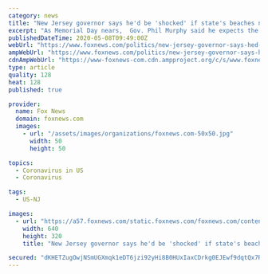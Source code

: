```yaml
---
category: news
title: "New Jersey governor says he'd be 'shocked' if state's beaches not open by Memorial Day weekend"
excerpt: "As Memorial Day nears,  Gov. Phil Murphy said he expects the state’s beaches to reopen by then, but he offered a caveat saying there will continue to be some restrictions as the state continues to fight the coronavirus,"
publishedDateTime: 2020-05-08T09:49:00Z
webUrl: "https://www.foxnews.com/politics/new-jersey-governor-says-hed-be-shocked-if-states-beaches-not-open-by-memorial-day-weekend"
ampWebUrl: "https://www.foxnews.com/politics/new-jersey-governor-says-hed-be-shocked-if-states-beaches-not-open-by-memorial-day-weekend.amp"
cdnAmpWebUrl: "https://www-foxnews-com.cdn.ampproject.org/c/s/www.foxnews.com/politics/new-jersey-governor-says-hed-be-shocked-if-states-beaches-not-open-by-memorial-day-weekend.amp"
type: article
quality: 128
heat: 128
published: true

provider:
  name: Fox News
  domain: foxnews.com
  images:
    - url: "/assets/images/organizations/foxnews.com-50x50.jpg"
      width: 50
      height: 50

topics:
  - Coronavirus in US
  - Coronavirus

tags:
  - US-NJ

images:
  - url: "https://a57.foxnews.com/static.foxnews.com/foxnews.com/content/uploads/2020/05/640/320/philmurphy-cropped-1244am.jpg?ve=1&tl=1"
    width: 640
    height: 320
    title: "New Jersey governor says he'd be 'shocked' if state's beaches not open by Memorial Day weekend"

secured: "dKHETZugOwjNSmUGXmqk1eDT6jzi92yHi8B0HUxIaxCDrkg0EJEwf9dqtQx7R7dzKKRLEz5LDeuaiOv0SS1FifZ5tgLG6x0Fv2wjqBDdqiZBoJXybdMGWOJzRfEan1oogrZhq/hMfWq35hj5ilR8P/l6v3o6suhYF0W59aqSrOwgCdz9Bh2dg9/DXRoIxR8qAiKfj7e67CgpNhB08Eia3MpfMXQSIlaRE9aQrWHUrlVH9ySQGDr4b6zA/FltmgJYtSFN+uX7BvEhq76KEJeZSp21FGK49cAbvlp8lNx6kh6hVo2+lzZpPZH+iQ0LhDD1j6j5TS7hTZMDCQ6lahW+TrDGFjSfhBkjvBeZnH1ZkJHQTRqW2rKLrq+ucE2njoMTvY5Kv2GrK9dPO1eJ9LzBd0HrSXXDUiM3ACDeXU81+AoJXI9mZNMo0acLDDIC1vZvyUPL6LUdF3Vjl1OpMtaI5zP6AsVtqmYNhRZY0afn54c=;HjVZSkRlFQ5HQ5Ef/8YiXg=="
---
```


